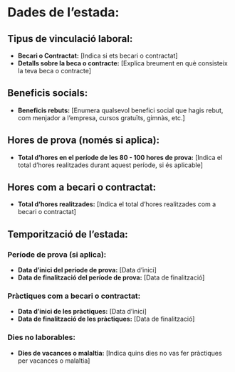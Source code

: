 # Dades de l’estada:

## Tipus de vinculació laboral:
- **Becari o Contractat:** [Indica si ets becari o contractat]
- **Detalls sobre la beca o contracte:** [Explica breument en què consisteix la teva beca o contracte]

## Beneficis socials:
- **Beneficis rebuts:** [Enumera qualsevol benefici social que hagis rebut, com menjador a l’empresa, cursos gratuïts, gimnàs, etc.]

## Hores de prova (només si aplica):
- **Total d’hores en el període de les 80 - 100 hores de prova:** [Indica el total d’hores realitzades durant aquest període, si és aplicable]

## Hores com a becari o contractat:
- **Total d’hores realitzades:** [Indica el total d’hores realitzades com a becari o contractat]

## Temporització de l’estada:

### Període de prova (si aplica):
- **Data d’inici del període de prova:** [Data d’inici]
- **Data de finalització del període de prova:** [Data de finalització]

### Pràctiques com a becari o contractat:
- **Data d’inici de les pràctiques:** [Data d’inici]
- **Data de finalització de les pràctiques:** [Data de finalització]

### Dies no laborables:
- **Dies de vacances o malaltia:** [Indica quins dies no vas fer pràctiques per vacances o malaltia]
